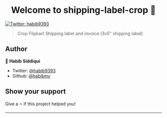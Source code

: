 <h1 align="center">Welcome to shipping-label-crop 👋</h1>
<p>
  <a href="https://twitter.com/habib9393" target="_blank">
    <img alt="Twitter: habib9393" src="https://img.shields.io/twitter/follow/habib9393.svg?style=social" />
  </a>
</p>

> Crop Flipkart Shipping label and invoice (3x5&#34; shipping label)

## Author

👤 **Habib Siddiqui**

- Twitter: [@habib9393](https://twitter.com/habib9393)
- Github: [@habibmy](https://github.com/habibmy)

## Show your support

Give a ⭐️ if this project helped you!

---

